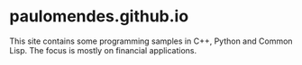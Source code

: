 # paulomendes.github.io

This site contains some programming samples in C++, Python and Common Lisp. The focus is mostly on financial applications.

